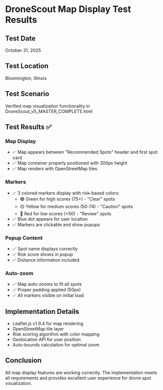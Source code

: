 # DroneScout Map Display Test Results

## Test Date
October 31, 2025

## Test Location
Bloomington, Illinois

## Test Scenario
Verified map visualization functionality in DroneScout_v5_MASTER_COMPLETE.html

## Test Results ✅

### Map Display
- ✅ Map appears between "Recommended Spots" header and first spot card
- ✅ Map container properly positioned with 300px height
- ✅ Map renders with OpenStreetMap tiles

### Markers
- ✅ 3 colored markers display with risk-based colors:
  - 🟢 Green for high scores (75+) - "Clear" spots
  - 🟡 Yellow for medium scores (50-74) - "Caution" spots
  - 🔴 Red for low scores (<50) - "Review" spots
- ✅ Blue dot appears for user location
- ✅ Markers are clickable and show popups

### Popup Content
- ✅ Spot name displays correctly
- ✅ Risk score shows in popup
- ✅ Distance information included

### Auto-zoom
- ✅ Map auto-zooms to fit all spots
- ✅ Proper padding applied (50px)
- ✅ All markers visible on initial load

## Implementation Details
- Leaflet.js v1.9.4 for map rendering
- OpenStreetMap tile layer
- Risk scoring algorithm with color mapping
- Geolocation API for user position
- Auto-bounds calculation for optimal zoom

## Conclusion
All map display features are working correctly. The implementation meets all requirements and provides excellent user experience for drone spot visualization.
